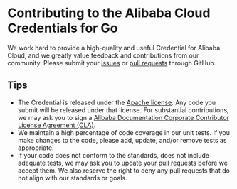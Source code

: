 # Contributing to the Alibaba Cloud Credentials for Go

We work hard to provide a high-quality and useful Credential for Alibaba Cloud, and we greatly value feedback and contributions from our community. Please submit your [issues][issues] or [pull requests][pull-requests] through GitHub.

## Tips

- The Credential is released under the [Apache license][license]. Any code you submit will be released under that license. For substantial contributions, we may ask you to sign a [Alibaba Documentation Corporate Contributor License Agreement (CLA)][cla].
- We maintain a high percentage of code coverage in our unit tests. If you make changes to the code, please add, update, and/or remove tests as appropriate.
- If your code does not conform to the standards, does not include adequate tests, we may ask you to update your pull requests before we accept them. We also reserve the right to deny any pull requests that do not align with our standards or goals.

[issues]: https://github.com/aliyun/credentials-go/issues
[pull-requests]: https://github.com/aliyun/credentials-go/pulls
[license]: http://www.apache.org/licenses/LICENSE-2.0
[cla]: https://alibaba-cla-2018.oss-cn-beijing.aliyuncs.com/Alibaba_Documentation_Open_Source_Corporate_CLA.pdf
